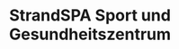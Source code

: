 ---
title: "StrandSPA Sport und Gesundheitszentrum"
url: /dahme/strandspa-sport-und-gesundheitszentrum/
shop: Kosmetik
---